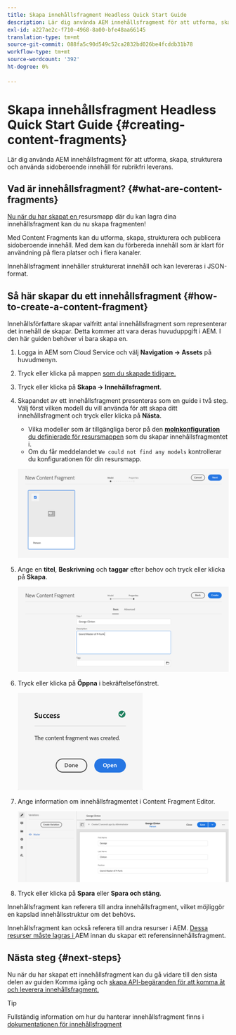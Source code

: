 ```yaml
---
title: Skapa innehållsfragment Headless Quick Start Guide
description: Lär dig använda AEM innehållsfragment för att utforma, skapa, strukturera och använda sidoberoende innehåll för rubrikfri leverans.
exl-id: a227ae2c-f710-4968-8a00-bfe48aa66145
translation-type: tm+mt
source-git-commit: 088fa5c90d549c52ca2832bd026be4fcddb31b78
workflow-type: tm+mt
source-wordcount: '392'
ht-degree: 0%

---
```


# Skapa innehållsfragment Headless Quick Start Guide {#creating-content-fragments}

Lär dig använda AEM innehållsfragment för att utforma, skapa, strukturera och använda sidoberoende innehåll för rubrikfri leverans.

## Vad är innehållsfragment? {#what-are-content-fragments}

[Nu när du har skapat en ](create-assets-folder.md) resursmapp där du kan lagra dina innehållsfragment kan du nu skapa fragmenten!

Med Content Fragments kan du utforma, skapa, strukturera och publicera sidoberoende innehåll. Med dem kan du förbereda innehåll som är klart för användning på flera platser och i flera kanaler.

Innehållsfragment innehåller strukturerat innehåll och kan levereras i JSON-format.

## Så här skapar du ett innehållsfragment {#how-to-create-a-content-fragment}

Innehållsförfattare skapar valfritt antal innehållsfragment som representerar det innehåll de skapar. Detta kommer att vara deras huvuduppgift i AEM. I den här guiden behöver vi bara skapa en.

1. Logga in AEM som Cloud Service och välj **Navigation -> Assets** på huvudmenyn.
1. Tryck eller klicka på mappen [som du skapade tidigare.](create-assets-folder.md)
1. Tryck eller klicka på **Skapa -> Innehållsfragment**.
1. Skapandet av ett innehållsfragment presenteras som en guide i två steg. Välj först vilken modell du vill använda för att skapa ditt innehållsfragment och tryck eller klicka på **Nästa**.
   * Vilka modeller som är tillgängliga beror på den [**molnkonfiguration** du definierade för resursmappen](create-assets-folder.md) som du skapar innehållsfragmentet i.
   * Om du får meddelandet `We could not find any models` kontrollerar du konfigurationen för din resursmapp.

   ![Välj innehållsfragmentmodell](../assets/content-fragment-model-select.png)
1. Ange en **titel**, **Beskrivning** och **taggar** efter behov och tryck eller klicka på **Skapa**.

   ![Skapa innehållsfragment](../assets/content-fragment-create.png)
1. Tryck eller klicka på **Öppna** i bekräftelsefönstret.

   ![Bekräftelse på att innehållsfragment har skapats](../assets/content-fragment-confirmation.png)
1. Ange information om innehållsfragmentet i Content Fragment Editor.

   ![Innehållsfragmentsredigerare](../assets/content-fragment-edit.png)
1. Tryck eller klicka på **Spara** eller **Spara och stäng**.

Innehållsfragment kan referera till andra innehållsfragment, vilket möjliggör en kapslad innehållsstruktur om det behövs.

Innehållsfragment kan också referera till andra resurser i AEM. [Dessa resurser måste lagras i ](/help/assets/manage-digital-assets.md) AEM innan du skapar ett referensinnehållsfragment.

## Nästa steg {#next-steps}

Nu när du har skapat ett innehållsfragment kan du gå vidare till den sista delen av guiden Komma igång och [skapa API-begäranden för att komma åt och leverera innehållsfragment.](create-api-request.md)

>[!TIP]
>
>Fullständig information om hur du hanterar innehållsfragment finns i [dokumentationen för innehållsfragment](/help/assets/content-fragments/content-fragments.md)
